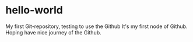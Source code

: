 # hello-world
My first Git-repository, testing to use the  Github
It's my first node of Github.
Hoping have nice journey of the Github.

